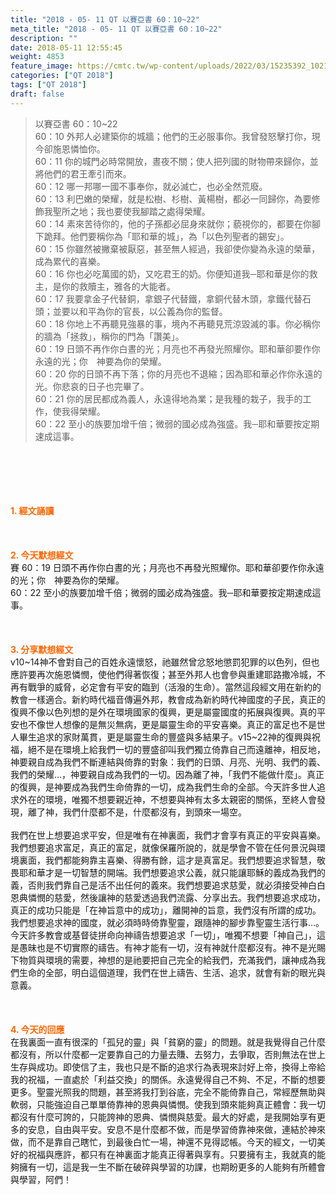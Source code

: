 ```yaml
---
title: "2018 - 05- 11 QT 以賽亞書 60：10~22"
meta_title: "2018 - 05- 11 QT 以賽亞書 60：10~22"
description: ""
date: 2018-05-11 12:55:45
weight: 4853
feature_image: https://cmtc.tw/wp-content/uploads/2022/03/15235392_10211799862337740_180693556567566654_o-1.webp
categories: ["QT 2018"]
tags: ["QT 2018"]
draft: false
---
```


<blockquote>以賽亞書 60：10~22<br />
60：10 外邦人必建築你的城牆；他們的王必服事你。我曾發怒擊打你，現今卻施恩憐恤你。<br />
60：11 你的城門必時常開放，晝夜不關；使人把列國的財物帶來歸你，並將他們的君王牽引而來。<br />
60：12 哪一邦哪一國不事奉你，就必滅亡，也必全然荒廢。<br />
60：13 利巴嫩的榮耀，就是松樹、杉樹、黃楊樹，都必一同歸你，為要修飾我聖所之地；我也要使我腳踏之處得榮耀。<br />
60：14 素來苦待你的，他的子孫都必屈身來就你；藐視你的，都要在你腳下跪拜。他們要稱你為「耶和華的城」，為「以色列聖者的錫安」。<br />
60：15 你雖然被撇棄被厭惡，甚至無人經過，我卻使你變為永遠的榮華，成為累代的喜樂。<br />
60：16 你也必吃萬國的奶，又吃君王的奶。你便知道我─耶和華是你的救主，是你的救贖主，雅各的大能者。<br />
60：17 我要拿金子代替銅，拿銀子代替鐵，拿銅代替木頭，拿鐵代替石頭；並要以和平為你的官長，以公義為你的監督。<br />
60：18 你地上不再聽見強暴的事，境內不再聽見荒涼毀滅的事。你必稱你的牆為「拯救」，稱你的門為「讚美」。<br />
60：19 日頭不再作你白晝的光；月亮也不再發光照耀你。耶和華卻要作你永遠的光；你　神要為你的榮耀。<br />
60：20 你的日頭不再下落；你的月亮也不退縮；因為耶和華必作你永遠的光。你悲哀的日子也完畢了。<br />
60：21 你的居民都成為義人，永遠得地為業；是我種的栽子，我手的工作，使我得榮耀。<br />
60：22 至小的族要加增千倍；微弱的國必成為強盛。我─耶和華要按定期速成這事。</blockquote><br />
&nbsp;<br />
<br />
&nbsp;<br />
<br />
<span style="color: #ff6600;"><strong>1. </strong><strong>經文誦讀</strong></span><br />
<br />
<span style="color: #ff6600;"><strong> </strong></span><br />
<br />
<span style="color: #ff6600;"><strong>2. 今天默想</strong><strong>經文<br />
</strong></span>賽 60：19 日頭不再作你白晝的光；月亮也不再發光照耀你。耶和華卻要作你永遠的光；你　神要為你的榮耀。<br />
60：22 至小的族要加增千倍；微弱的國必成為強盛。我─耶和華要按定期速成這事。<br />
<br />
&nbsp;<br />
<br />
<span style="color: #ff6600;"><strong>3. 分享默想經文<br />
</strong></span>v10~14神不會對自己的百姓永遠懷怒，祂雖然曾忿怒地懲罰犯罪的以色列，但也應許要再次施恩憐憫，使他們得著恢復；甚至外邦人也會參與重建耶路撒冷城，不再有戰爭的威脅，必定會有平安的臨到（活潑的生命）。當然這段經文用在新約的教會一樣適合。新約時代福音傳遍外邦，教會成為新約時代神國度的子民，真正的復興不像以色列想的是外在環境國家的復興，更是屬靈國度的拓展與復興。真的平安也不像世人想像的是無災無病，更是屬靈生命的平安喜樂。真正的富足也不是世人畢生追求的家財萬貫，更是屬靈生命的豐盛與多結果子。v15~22神的復興與祝福，絕不是在環境上給我們一切的豐盛卻叫我們獨立倚靠自己而遠離神，相反地，神要親自成為我們不斷連結與倚靠的對象：我們的日頭、月亮、光明、我們的義、我們的榮耀…，神要親自成為我們的一切。因為離了神，「我們不能做什麼」。真正的復興，是神要成為我們生命倚靠的一切，成為我們生命的全部。今天許多世人追求外在的環境，唯獨不想要親近神，不想要與神有太多太親密的關係，至終人會發現，離了神，我們什麼都不是，什麼都沒有，到頭來一場空。<br />
<br />
我們在世上想要追求平安，但是唯有在神裏面，我們才會享有真正的平安與喜樂。我們想要追求富足，真正的富足，就像保羅所說的，就是學會不管在任何景況與環境裏面，我們都能夠靠主喜樂、得勝有餘，這才是真富足。我們想要追求智慧，敬畏耶和華才是一切智慧的開端。我們想要追求公義，就只能讓耶穌的義成為我們的義，否則我們靠自己是活不出任何的義來。我們想要追求慈愛，就必須接受神白白恩典憐憫的慈愛，然後讓神的慈愛透過我們流露、分享出去。我們想要追求成功，真正的成功只能是「在神旨意中的成功」，離開神的旨意，我們沒有所謂的成功。我們想要追求神的國度，就必須時時倚靠聖靈，跟隨神的腳步靠聖靈生活行事…。今天許多教會或基督徒拼命向神禱告想要追求「一切」，唯獨不想要「神自己」，這是愚昧也是不切實際的禱告。有神才能有一切，沒有神就什麼都沒有。神不是光賜下物質與環境的需要，神想的是祂要把自己完全的給我們，充滿我們，讓神成為我們生命的全部，明白這個道理，我們在世上禱告、生活、追求，就會有新的眼光與意義。<br />
<br />
&nbsp;<br />
<br />
<span style="color: #ff6600;"><strong>4. 今天的回應<br />
</strong></span>在我裏面一直有很深的「孤兒的靈」與「貧窮的靈」的問題。就是我覺得自己什麼都沒有，所以什麼都一定要靠自己的力量去賺、去努力，去爭取，否則無法在世上生存與成功。即使信了主，我也只是不斷的追求行為表現來討好上帝，換得上帝給我的祝福，一直處於「利益交換」的關係。永遠覺得自己不夠、不足，不斷的想要更多。聖靈光照我的問題，甚至將我打到谷底，完全不能倚靠自己，常經歷無助與軟弱，只能強迫自己單單倚靠神的恩典與憐憫。使我到頭來能夠真正體會：我一切都沒有什麼可誇的，只能誇神的恩典、憐憫與慈愛。最大的好處，是我開始享有更多的安息，自由與平安。安息不是什麼都不做，而是學習倚靠神來做，連結於神來做，而不是靠自己瞎忙，到最後白忙一場，神還不見得認帳。今天的經文，一切美好的祝福與應許，都只有在神裏面才能真正得著與享有。只要擁有主，我就真的能夠擁有一切，這是我一生不斷在破碎與學習的功課，也期盼更多的人能夠有所體會與學習，阿們！
        